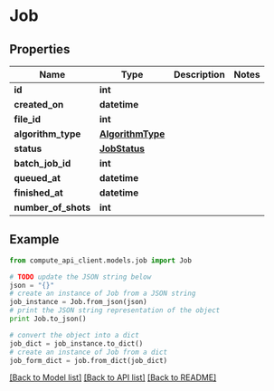 # Job


## Properties
Name | Type | Description | Notes
------------ | ------------- | ------------- | -------------
**id** | **int** |  | 
**created_on** | **datetime** |  | 
**file_id** | **int** |  | 
**algorithm_type** | [**AlgorithmType**](AlgorithmType.md) |  | 
**status** | [**JobStatus**](JobStatus.md) |  | 
**batch_job_id** | **int** |  | 
**queued_at** | **datetime** |  | 
**finished_at** | **datetime** |  | 
**number_of_shots** | **int** |  | 

## Example

```python
from compute_api_client.models.job import Job

# TODO update the JSON string below
json = "{}"
# create an instance of Job from a JSON string
job_instance = Job.from_json(json)
# print the JSON string representation of the object
print Job.to_json()

# convert the object into a dict
job_dict = job_instance.to_dict()
# create an instance of Job from a dict
job_form_dict = job.from_dict(job_dict)
```
[[Back to Model list]](../README.md#documentation-for-models) [[Back to API list]](../README.md#documentation-for-api-endpoints) [[Back to README]](../README.md)


